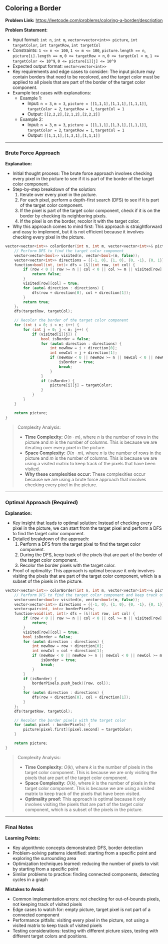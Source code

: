 ## Coloring a Border
**Problem Link:** https://leetcode.com/problems/coloring-a-border/description

**Problem Statement:**
- Input format: `int n`, `int m`, `vector<vector<int>> picture`, `int targetColor`, `int targetRow`, `int targetCol`
- Constraints: `1 <= n <= 100`, `1 <= m <= 100`, `picture.length == n`, `picture[i].length == m`, `0 <= targetRow < n`, `0 <= targetCol < m`, `1 <= targetColor <= 10^9`, `0 <= picture[i][j] <= 10^9`
- Expected output format: `vector<vector<int>>`
- Key requirements and edge cases to consider: The input picture may contain borders that need to be recolored, and the target color must be applied to all pixels that are part of the border of the target color component.
- Example test cases with explanations:
    - Example 1:
        - Input: `n = 3`, `m = 3`, `picture = [[1,1,1],[1,1,1],[1,1,1]]`, `targetColor = 2`, `targetRow = 1`, `targetCol = 1`
        - Output: `[[2,2,2],[2,1,2],[2,2,2]]`
    - Example 2:
        - Input: `n = 3`, `m = 3`, `picture = [[1,1,1],[1,3,1],[1,1,1]]`, `targetColor = 2`, `targetRow = 1`, `targetCol = 1`
        - Output: `[[1,1,1],[1,3,1],[1,1,1]]`

---

### Brute Force Approach

**Explanation:**
- Initial thought process: The brute force approach involves checking every pixel in the picture to see if it is part of the border of the target color component.
- Step-by-step breakdown of the solution:
    1. Iterate over every pixel in the picture.
    2. For each pixel, perform a depth-first search (DFS) to see if it is part of the target color component.
    3. If the pixel is part of the target color component, check if it is on the border by checking its neighboring pixels.
    4. If the pixel is on the border, recolor it with the target color.
- Why this approach comes to mind first: This approach is straightforward and easy to implement, but it is not efficient because it involves checking every pixel in the picture.

```cpp
vector<vector<int>> colorBorder(int n, int m, vector<vector<int>>& picture, int targetColor, int targetRow, int targetCol) {
    // Perform DFS to find the target color component
    vector<vector<bool>> visited(n, vector<bool>(m, false));
    vector<vector<int>> directions = {{-1, 0}, {1, 0}, {0, -1}, {0, 1}};
    function<bool(int, int)> dfs = [&](int row, int col) {
        if (row < 0 || row >= n || col < 0 || col >= m || visited[row][col] || picture[row][col] != picture[targetRow][targetCol]) {
            return false;
        }
        visited[row][col] = true;
        for (auto& direction : directions) {
            dfs(row + direction[0], col + direction[1]);
        }
        return true;
    };
    dfs(targetRow, targetCol);

    // Recolor the border of the target color component
    for (int i = 0; i < n; i++) {
        for (int j = 0; j < m; j++) {
            if (visited[i][j]) {
                bool isBorder = false;
                for (auto& direction : directions) {
                    int newRow = i + direction[0];
                    int newCol = j + direction[1];
                    if (newRow < 0 || newRow >= n || newCol < 0 || newCol >= m || !visited[newRow][newCol]) {
                        isBorder = true;
                        break;
                    }
                }
                if (isBorder) {
                    picture[i][j] = targetColor;
                }
            }
        }
    }

    return picture;
}
```

> Complexity Analysis:
> - **Time Complexity:** $O(n \cdot m)$, where $n$ is the number of rows in the picture and $m$ is the number of columns. This is because we are iterating over every pixel in the picture.
> - **Space Complexity:** $O(n \cdot m)$, where $n$ is the number of rows in the picture and $m$ is the number of columns. This is because we are using a visited matrix to keep track of the pixels that have been visited.
> - **Why these complexities occur:** These complexities occur because we are using a brute force approach that involves checking every pixel in the picture.

---

### Optimal Approach (Required)

**Explanation:**
- Key insight that leads to optimal solution: Instead of checking every pixel in the picture, we can start from the target pixel and perform a DFS to find the target color component.
- Detailed breakdown of the approach:
    1. Perform a DFS from the target pixel to find the target color component.
    2. During the DFS, keep track of the pixels that are part of the border of the target color component.
    3. Recolor the border pixels with the target color.
- Proof of optimality: This approach is optimal because it only involves visiting the pixels that are part of the target color component, which is a subset of the pixels in the picture.

```cpp
vector<vector<int>> colorBorder(int n, int m, vector<vector<int>>& picture, int targetColor, int targetRow, int targetCol) {
    // Perform DFS to find the target color component and keep track of the border pixels
    vector<vector<bool>> visited(n, vector<bool>(m, false));
    vector<vector<int>> directions = {{-1, 0}, {1, 0}, {0, -1}, {0, 1}};
    vector<pair<int, int>> borderPixels;
    function<void(int, int)> dfs = [&](int row, int col) {
        if (row < 0 || row >= n || col < 0 || col >= m || visited[row][col] || picture[row][col] != picture[targetRow][targetCol]) {
            return;
        }
        visited[row][col] = true;
        bool isBorder = false;
        for (auto& direction : directions) {
            int newRow = row + direction[0];
            int newCol = col + direction[1];
            if (newRow < 0 || newRow >= n || newCol < 0 || newCol >= m || picture[newRow][newCol] != picture[targetRow][targetCol]) {
                isBorder = true;
                break;
            }
        }
        if (isBorder) {
            borderPixels.push_back({row, col});
        }
        for (auto& direction : directions) {
            dfs(row + direction[0], col + direction[1]);
        }
    };
    dfs(targetRow, targetCol);

    // Recolor the border pixels with the target color
    for (auto& pixel : borderPixels) {
        picture[pixel.first][pixel.second] = targetColor;
    }

    return picture;
}
```

> Complexity Analysis:
> - **Time Complexity:** $O(k)$, where $k$ is the number of pixels in the target color component. This is because we are only visiting the pixels that are part of the target color component.
> - **Space Complexity:** $O(k)$, where $k$ is the number of pixels in the target color component. This is because we are using a visited matrix to keep track of the pixels that have been visited.
> - **Optimality proof:** This approach is optimal because it only involves visiting the pixels that are part of the target color component, which is a subset of the pixels in the picture.

---

### Final Notes

**Learning Points:**
- Key algorithmic concepts demonstrated: DFS, border detection
- Problem-solving patterns identified: starting from a specific point and exploring the surrounding area
- Optimization techniques learned: reducing the number of pixels to visit by starting from a specific point
- Similar problems to practice: finding connected components, detecting cycles in a graph

**Mistakes to Avoid:**
- Common implementation errors: not checking for out-of-bounds pixels, not keeping track of visited pixels
- Edge cases to watch for: empty picture, target pixel is not part of a connected component
- Performance pitfalls: visiting every pixel in the picture, not using a visited matrix to keep track of visited pixels
- Testing considerations: testing with different picture sizes, testing with different target colors and positions.